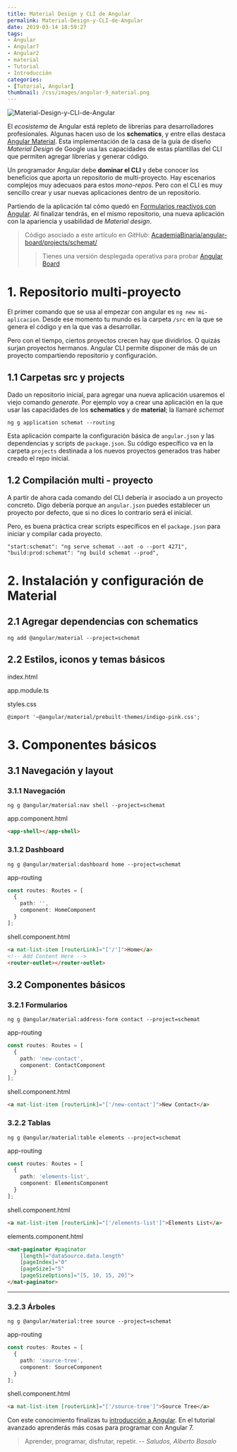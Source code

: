```yaml
---
title: Material Design y CLI de Angular
permalink: Material-Design-y-CLI-de-Angular
date: 2019-03-14 18:59:27
tags:
- Angular
- Angular7
- Angular2
- material
- Tutorial
- Introducción
categories:
- [Tutorial, Angular]
thumbnail: /css/images/angular-9_material.png
---
```


![Material-Design-y-CLI-de-Angular](/images/tutorial-angular-9_material.png)

El _ecosistema_ de Angular está repleto de librerías para desarrolladores profesionales. Algunas hacen uso de los **schematics**, y entre ellas destaca [Angular Material](https://material.angular.io/). Esta implementación de la casa de la guía de diseño _Material Design_ de Google usa las capacidades de estas plantillas del CLI que permiten agregar librerías y generar código.

Un programador Angular debe **dominar el CLI** y debe conocer los beneficios que aporta un repositorio de multi-proyecto. Hay escenarios complejos muy adecuaos para estos _mono-repos_. Pero con el CLI es muy sencillo crear y usar nuevas aplicaciones dentro de un repositorio.

<!-- more -->

Partiendo de la aplicación tal cómo quedó en [Formularios reactivos con Angular](../formularios-reactivos-con-Angular/). Al finalizar tendrás, en el mismo repositorio, una nueva aplicación con la apariencia y usabilidad de _Material design_.

> Código asociado a este artículo en _GitHub_: [AcademiaBinaria/angular-board/projects/schemat/](https://github.com/AcademiaBinaria/angular-board/tree/master/projects/schemat)
>
> > Tienes una versión desplegada operativa para probar [Angular Board](https://academiabinaria.github.io/angular-board/)

# 1. Repositorio multi-proyecto

El primer comando que se usa al empezar con angular es `ng new mi-aplicacion`. Desde ese momento tu mundo es la carpeta `/src` en la que se genera el código y en la que vas a desarrollar.

Pero con el tiempo, ciertos proyectos crecen hay que dividirlos. O quizás surjan proyectos hermanos. Angular CLI permite disponer de más de un proyecto compartiendo repositorio y configuración.

## 1.1 Carpetas src y projects

Dado un repositorio inicial, para agregar una nueva aplicación usaremos el viejo comando _generate_. Por ejemplo voy a crear una aplicación en la que usar las capacidades de los **schematics** y de **material**; la llamaré _schemat_

```console
ng g application schemat --routing
```

Esta aplicación comparte la configuración básica de `angular.json` y las dependencias y scripts de `package.json`. Su código específico va en la carpeta `projects` destinada a los nuevos proyectos generados tras haber creado el repo inicial.


## 1.2 Compilación multi - proyecto

A partir de ahora cada comando del CLI debería ir asociado a un proyecto concreto. Digo debería porque an `angular.json` puedes establecer un proyecto por defecto, que si no dices lo contrario será el inicial.

Pero, es buena práctica crear scripts específicos en el `package.json` para iniciar y compilar cada proyecto.

```
"start:schemat": "ng serve schemat --aot -o --port 4271",
"build:prod:schemat": "ng build schemat --prod",
```

# 2. Instalación y configuración de Material



## 2.1 Agregar dependencias con schematics

```console
ng add @angular/material --project=schemat
```

## 2.2 Estilos, iconos y temas básicos

index.html

app.module.ts

styles.css

```
@import '~@angular/material/prebuilt-themes/indigo-pink.css';
```

# 3. Componentes básicos

## 3.1 Navegación y layout

### 3.1.1 Navegación

``` console
ng g @angular/material:nav shell --project=schemat
```

app.component.html

```html
<app-shell></app-shell>
```

### 3.1.2 Dashboard

``` console
ng g @angular/material:dashboard home --project=schemat
```

app-routing

```typescript
const routes: Routes = [
  {
    path: '',
    component: HomeComponent
  }
];
```

shell.component.html
```html
<a mat-list-item [routerLink]="['/']">Home</a>
<!-- Add Content Here -->
<router-outlet></router-outlet>
```

## 3.2 Componentes básicos

### 3.2.1 Formularios

``` console
ng g @angular/material:address-form contact --project=schemat
```

app-routing

```typescript
const routes: Routes = [
  {
    path: 'new-contact',
    component: ContactComponent
  }
];
```

shell.component.html
```html
<a mat-list-item [routerLink]="['/new-contact']">New Contact</a>
```

### 3.2.2 Tablas

``` console
ng g @angular/material:table elements --project=schemat
```

app-routing

```typescript
const routes: Routes = [
  {
    path: 'elements-list',
    component: ElementsComponent
  }
];
```

shell.component.html
```html
<a mat-list-item [routerLink]="['/elements-list']">Elements List</a>
```

elements.component.html

```html
<mat-paginator #paginator
    [length]="dataSource.data.length"
    [pageIndex]="0"
    [pageSize]="5"
    [pageSizeOptions]="[5, 10, 15, 20]">
</mat-paginator>
```

---

### 3.2.3 Árboles

``` console
ng g @angular/material:tree source --project=schemat
```

app-routing

```typescript
const routes: Routes = [
  {
    path: 'source-tree',
    component: SourceComponent
  }
];
```

shell.component.html
```html
<a mat-list-item [routerLink]="['/source-tree']">Source Tree</a>
```


Con este conocimiento finalizas tu [introducción a Angular](../tag/Introduccion/).  En el tutorial avanzado aprenderás más cosas para programar con Angular 7.

> Aprender, programar, disfrutar, repetir.
> -- <cite>Saludos, Alberto Basalo</cite>
